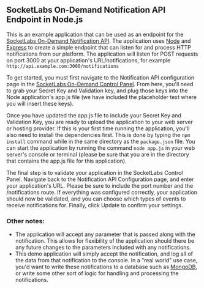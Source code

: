 ## SocketLabs On-Demand Notification API Endpoint in Node.js

This is an example application that can be used as an endpoint for the [SocketLabs On-Demand Notification API](http://www.socketlabs.com/api-reference/notification-api/).  The application uses [Node](https://nodejs.org/) and [Express](http://expressjs.com/) to create a simple endpoint that can listen for and process HTTP notifications from our platform.  The application will listen for POST requests on port 3000 at your application's URL/notifications, for example `http://api.example.com:3000/notifications` 

To get started, you must first navigate to the Notification API configuration page in the [SocketLabs On-Demand Control Panel](https://cp.socketlabs.com).  From here, you'll need to grab your Secret Key and Validation key, and plug those keys into the Node application's app.js file (we have included the placeholder text where you will insert these keys).

Once you have updated the app.js file to include your Secret Key and Validation Key, you are ready to upload the application to your web server or hosting provider.  If this is your first time running the application, you'll also need to install the dependencies first.  This is done by typing the `npm install` command while in the same directory as the `package.json` file.  You can start the application by running the command `node app.js` in your web server's console or terminal (please be sure that you are in the directory that contains the app.js file for this application). 

The final step is to validate your application in the SocketLabs Control Panel.  Navigate back to the Notification API Configuration page, and enter your application's URL.  Please be sure to include the port number and the /notifications route.  If everything was configured correctly, your application should now be validated, and you can choose which types of events to receive notifications for.  Finally, click Update to confirm your settings.

### Other notes:
* The application will accept any parameter that is passed along with the notification.  This allows for flexibility of the application should there be any future changes to the parameters included with any notifications.
* This demo application will simply accept the notification, and log all of the data from that notification to the console.  In a "real world" use case, you'd want to write these notifications to a database such as [MongoDB](https://www.mongodb.org/), or write some other sort of logic for handling and processing the notifications.
